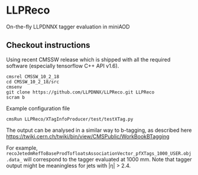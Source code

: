 # LLPReco
On-the-fly LLPDNNX tagger evaluation in miniAOD

## Checkout instructions

Using recent CMSSW release which is shipped with all the required software (especially tensorflow C++ API v1.6).
```
cmsrel CMSSW_10_2_18
cd CMSSW_10_2_18/src
cmsenv
git clone https://github.com/LLPDNNX/LLPReco.git LLPReco
scram b
```

Example configuration file
```
cmsRun LLPReco/XTagInfoProducer/test/testXTag.py 
```

The output can be analysed in a similar way to b-tagging, as described here <https://twiki.cern.ch/twiki/bin/view/CMSPublic/WorkBookBTagging>

For example, ```recoJetedmRefToBaseProdTofloatsAssociationVector_pfXTags_1000_USER.obj.data_``` will correspond to the tagger evaluated at 1000 mm. Note that tagger output might be meaningless for jets with |η| > 2.4.
